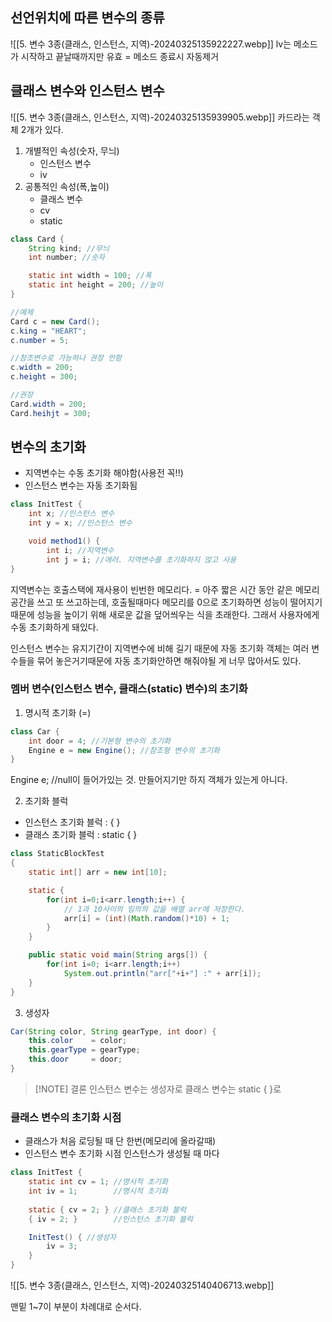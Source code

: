 ## 선언위치에 따른 변수의 종류
![[5. 변수 3종(클래스, 인스턴스, 지역)-20240325135922227.webp]]
lv는 메소드가 시작하고 끝날때까지만 유효 = 메소드 종료시 자동제거

## 클래스 변수와 인스턴스 변수
![[5. 변수 3종(클래스, 인스턴스, 지역)-20240325135939905.webp]]
카드라는 객체 2개가 있다.

1. 개별적인 속성(숫자, 무늬)
	- 인스턴스 변수
	- iv
2. 공통적인 속성(폭,높이)
	- 클래스 변수
	- cv
	- static

```java
class Card {
	String kind; //무늬
	int number; //숫자

	static int width = 100; //폭
	static int height = 200; //높이
}

//예제
Card c = new Card();
c.king = "HEART";
c.number = 5;

//참조변수로 가능하나 권장 안함
c.width = 200;
c.height = 300;

//권장
Card.width = 200;
Card.heihjt = 300;

```

## 변수의 초기화
- 지역변수는 수동 초기화 해야함(사용전 꼭!!)
- 인스턴스 변수는 자동 초기화됨

```java
class InitTest {
	int x; //인스턴스 변수
	int y = x; //인스턴스 변수

	void method1() {
		int i; //지역변수
		int j = i; //에러. 지역변수를 초기화하지 않고 사용
}
```
지역변수는 호출스택에 재사용이 빈번한 메모리다.
= 아주 짧은 시간 동안 같은 메모리 공간을 쓰고 또 쓰고하는데, 호출될때마다 메모리를 0으로 초기화하면 성능이 떨어지기때문에 성능을 높이기 위해 새로운 값을 덮어씌우는 식을 초래한다.
그래서 사용자에게 수동 초기화하게 돼있다.

인스턴스 변수는 유지기간이 지역변수에 비해 길기 때문에 자동 초기화
객체는 여러 변수들을 묶어 놓은거기때문에 자동 초기화안하면 해줘야될 게 너무 많아서도 있다.

### 멤버 변수(인스턴스 변수, 클래스(static) 변수)의 초기화

1. 명시적 초기화 (=)
```java
class Car {
	int door = 4; //기본형 변수의 초기화
	Engine e = new Engine(); //참조형 변수의 초기화
}
```
Engine e; //null이 들어가있는 것. 만들어지기만 하지 객체가 있는게 아니다.

2. 초기화 블럭
- 인스턴스 초기화 블럭 : { }
- 클래스 초기화 블럭 : static { }
```java
class StaticBlockTest 
{
	static int[] arr = new int[10];

	static {
		for(int i=0;i<arr.length;i++) {
			// 1과 10사이의 임의의 값을 배열 arr에 저장한다.
			arr[i] = (int)(Math.random()*10) + 1;
		}
	}

	public static void main(String args[]) {
		for(int i=0; i<arr.length;i++)
			System.out.println("arr["+i+"] :" + arr[i]);
	}
}
```

3. 생성자
```java
Car(String color, String gearType, int door) {
	this.color    = color;
	this.gearType = gearType;
	this.door     = door;
}
```

> [!NOTE] 결론
> 인스턴스 변수는 생성자로 클래스 변수는 static { }로

### 클래스 변수의 초기화 시점
- 클래스가 처음 로딩될 때 단 한번(메모리에 올라갈때)
- 인스턴스 변수 초기화 시점 인스턴스가 생성될 때 마다

```java
class InitTest {
	static int cv = 1; //명시적 초기화
	int iv = 1;        //명시적 초기화
	
	static { cv = 2; } //클래스 초기화 블럭
	{ iv = 2; }        //인스턴스 초기화 블럭

	InitTest() { //생성자
		iv = 3;
	}
}
```

![[5. 변수 3종(클래스, 인스턴스, 지역)-20240325140406713.webp]]

맨밑 1~7이 부분이 차례대로 순서다.